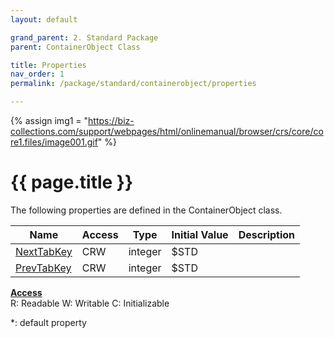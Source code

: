 ```yaml
---
layout: default

grand_parent: 2. Standard Package
parent: ContainerObject Class

title: Properties
nav_order: 1
permalink: /package/standard/containerobject/properties

---
```

{% assign img1 = "https://biz-collections.com/support/webpages/html/onlinemanual/browser/crs/core/core1.files/image001.gif" %}


# {{ page.title }}

The following properties are defined in the ContainerObject class.

|Name       | Access | Type   | Initial Value |  Description |
|----------	|--------|--------|---------------|--------------|
|[NextTabKey](/package/standard/containerobject/properties/NextTabKey) | CRW | integer | $STD |  |
|[PrevTabKey](/package/standard/containerobject/properties/PrevTabKey) | CRW | integer | $STD| |


<u><b>Access</b></u><br>
R: Readable
W: Writable
C: Initializable

*: default property